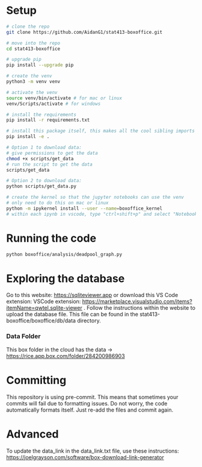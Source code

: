 # Setup
```bash
# clone the repo
git clone https://github.com/AidanG1/stat413-boxoffice.git

# move into the repo
cd stat413-boxoffice

# upgrade pip
pip install --upgrade pip

# create the venv
python3 -m venv venv

# activate the venv
source venv/bin/activate # for mac or linux
venv/Scripts/activate # for windows

# install the requirements
pip install -r requirements.txt

# install this package itself, this makes all the cool sibling imports work nicely
pip install -e .

# Option 1 to download data:
# give permissions to get the data
chmod +x scripts/get_data
# run the script to get the data
scripts/get_data

# Option 2 to download data:
python scripts/get_data.py

# create the kernel so that the jupyter notebooks can use the venv
# only need to do this on mac or linux
python -m ipykernel install --user --name=boxoffice_kernel
# within each ipynb in vscode, type "ctrl+shift+p" and select "Notebook: Select Notebook Kernel" and select "boxoffice_kernel" from the "Jupyter Kernel..." dropdown
```

# Running the code
```bash
python boxoffice/analysis/deadpool_graph.py
```

# Exploring the database
Go to this website: https://sqliteviewer.app or download this VS Code extension: VSCode extension: https://marketplace.visualstudio.com/items?itemName=qwtel.sqlite-viewer . Follow the instructions within the website to upload the database file. This file can be found in the stat413-boxoffice/boxoffice/db/data directory.

### Data Folder
This box folder in the cloud has the data -> https://rice.app.box.com/folder/284200986903

# Committing
This repository is using pre-commit. This means that sometimes your commits will fail due to formatting issues. Do not worry, the code automatically formats itself. Just re-add the files and commit again.

# Advanced
To update the data_link in the data_link.txt file, use these instructions: https://joelgrayson.com/software/box-download-link-generator
